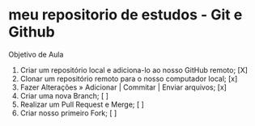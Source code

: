 # meu repositorio de estudos - Git e Github
Objetivo de Aula
1. Criar um repositório local e adiciona-lo ao nosso GitHub remoto; [X]
2. Clonar um repositório remoto para o nosso computador
local; [x]
3. Fazer Alterações » Adicionar | Commitar | Enviar
arquivos; [x]
4. Criar uma nova Branch; [ ]
5. Realizar um Pull Request e Merge; [ ]
6. Criar nosso primeiro Fork; [ ]